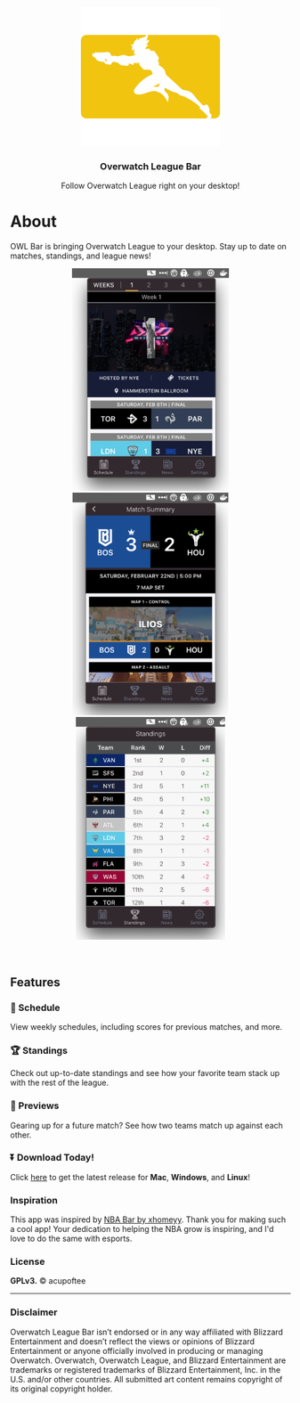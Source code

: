 <p align="center">
  <img src="assets/logo.png" alt="OWL Bar" height="250">
  <h3 align="center">Overwatch League Bar</h3>
  <p align="center">Follow Overwatch League right on your desktop!</p>
</p>

# About

OWL Bar is bringing Overwatch League to your desktop. Stay up to date on matches, standings, and league news!

<p align="center">
<img src="assets/schedule_1.png" title="Schedule" alt="Schedule" height="400">
<img src="assets/summary_1.png" title="Match Summary" alt="Match Summary" height="400">
<img src="assets/standings.png" title="Standings" alt="Standings" height="400">
</p>
</br>

## Features

### 📅 Schedule

View weekly schedules, including scores for previous matches, and more.

### 🏆 Standings

Check out up-to-date standings and see how your favorite team stack up with the rest of the league.

### 👀 Previews

Gearing up for a future match? See how two teams match up against each other.

### ⏬ Download Today!

Click [here](https://github.com/acupoftee/OwlBar/releases) to get the latest release for **Mac**, **Windows**, and **Linux**!

### Inspiration

This app was inspired by [NBA Bar by xhomeyy](https://github.com/xxhomey19/nba-bar). Thank you for making such a cool app! Your dedication to helping the NBA grow is inspiring, and I'd love to do the same with esports.

### License

**GPLv3.** © acupoftee

---

### Disclaimer

Overwatch League Bar isn’t endorsed or in any way affiliated with Blizzard Entertainment and doesn’t reflect the views or opinions of Blizzard Entertainment or anyone officially involved in producing or managing Overwatch. Overwatch, Overwatch League, and Blizzard Entertainment are trademarks or registered trademarks of Blizzard Entertainment, Inc. in the U.S. and/or other countries. All submitted art content remains copyright of its original copyright holder.

